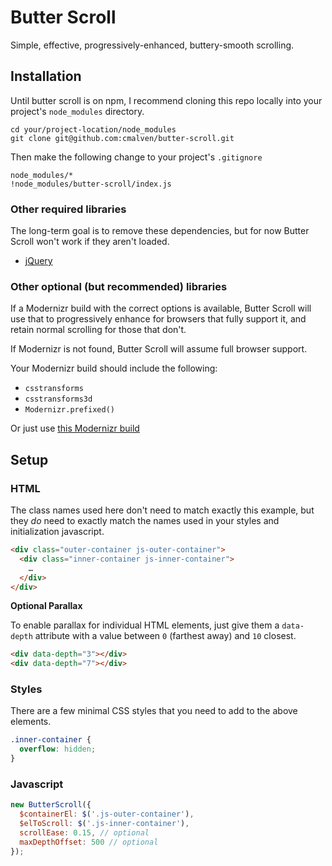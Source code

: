 # Butter Scroll

Simple, effective, progressively-enhanced, buttery-smooth scrolling.

## Installation

Until butter scroll is on npm, I recommend cloning this repo locally into your project's `node_modules` directory.

```
cd your/project-location/node_modules
git clone git@github.com:cmalven/butter-scroll.git
```

Then make the following change to your project's `.gitignore`

```
node_modules/*
!node_modules/butter-scroll/index.js
```

### Other required libraries

The long-term goal is to remove these dependencies, but for now Butter Scroll won't work if they aren't loaded.

- [jQuery](http://jquery.com)

### Other optional (but recommended) libraries

If a Modernizr build with the correct options is available, Butter Scroll will use that to progressively enhance for browsers that fully support it, and retain normal scrolling for those that don't.

If Modernizr is not found, Butter Scroll will assume full browser support.

Your Modernizr build should include the following:

- `csstransforms`
- `csstransforms3d`
- `Modernizr.prefixed()`

Or just use [this Modernizr build](http://modernizr.com/download/?-csstransforms-csstransforms3d-prefixed-setclasses)

## Setup

### HTML

The class names used here don't need to match exactly this example, but they _do_ need to exactly match the names used in your styles and initialization javascript.

```html
<div class="outer-container js-outer-container">
  <div class="inner-container js-inner-container">
    …
  </div>
</div>
```

**Optional Parallax**

To enable parallax for individual HTML elements, just give them a `data-depth` attribute with a value between `0` (farthest away) and `10` closest.

```html
<div data-depth="3"></div>
<div data-depth="7"></div>
```

### Styles

There are a few minimal CSS styles that you need to add to the above elements.

```css
.inner-container {
  overflow: hidden;
}
```

### Javascript

```js
new ButterScroll({
  $containerEl: $('.js-outer-container'),
  $elToScroll: $('.js-inner-container'),
  scrollEase: 0.15, // optional
  maxDepthOffset: 500 // optional
});
```